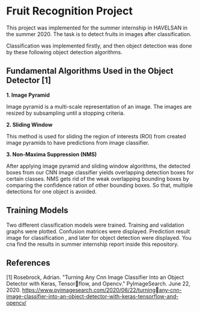 # Fruit Recognition Project

This project was implemented for the summer internship in HAVELSAN in the summer 2020. The task is to detect fruits in images after classification. 

Classification was implemented firstly, and then object detection was done by these following object detection algorithms. 

## Fundamental Algorithms Used in the Object Detector [1]

**1. Image Pyramid**

Image pyramid is a multi-scale representation of an image. The images are resized by subsampling until a stopping criteria.

**2. Sliding Window**

This method is used for sliding the region of interests (ROI) from created image pyramids to
have predictions from image classifier.

**3. Non-Maxima Suppression (NMS)**

After applying image pyramid and sliding window algorithms, the detected boxes from our
CNN image classifier yields overlapping detection boxes for certain classes. NMS gets rid of
the weak overlapping bounding boxes by comparing the confidence ration of other bounding
boxes. So that, multiple detections for one object is avoided.

## Training Models 
Two different classification models were trained. Training and validation graphs were plotted. Confusion matrices were displayed. Prediction result image for classification , and later for object detection were displayed. You cna find the results in summer internship report inside this repository. 

## References 
[1] Rosebrock, Adrian. "Turning Any Cnn Image Classifier Into an Object Detector with Keras, Tensorflow, and Opencv." PyImageSearch. June 22, 2020. https://www.pyimagesearch.com/2020/06/22/turningany-cnn-image-classifier-into-an-object-detector-with-keras-tensorflow-and-opencv/
